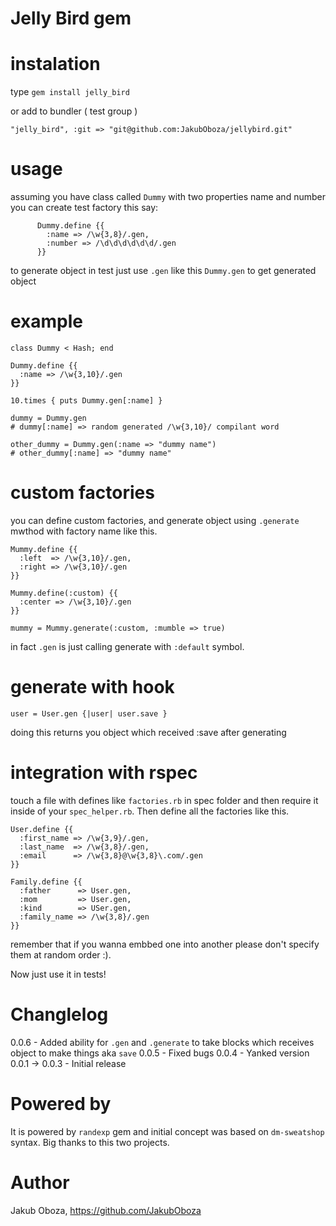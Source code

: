 # Jelly Bird gem

# instalation

type
     `gem install jelly_bird`

or add to bundler ( test group )

    "jelly_bird", :git => "git@github.com:JakubOboza/jellybird.git"

# usage

assuming you have class called `Dummy` with two properties name and number you can create test factory this say:

          Dummy.define {{
            :name => /\w{3,8}/.gen,
            :number => /\d\d\d\d\d\d/.gen
          }}

to generate object in test just use `.gen` like this `Dummy.gen` to get generated object

# example

    class Dummy < Hash; end

    Dummy.define {{
      :name => /\w{3,10}/.gen
    }}

    10.times { puts Dummy.gen[:name] }

    dummy = Dummy.gen
    # dummy[:name] => random generated /\w{3,10}/ compilant word

    other_dummy = Dummy.gen(:name => "dummy name")
    # other_dummy[:name] => "dummy name"

# custom factories
you can define custom factories, and generate object using `.generate` mwthod with factory name like this.

    Mummy.define {{
      :left  => /\w{3,10}/.gen,
      :right => /\w{3,10}/.gen
    }}

    Mummy.define(:custom) {{
      :center => /\w{3,10}/.gen
    }}

    mummy = Mummy.generate(:custom, :mumble => true)

in fact `.gen` is just calling generate with `:default` symbol.

# generate with hook

    user = User.gen {|user| user.save }

doing this returns you object which received :save after generating

# integration with rspec

touch a file with defines like `factories.rb` in spec folder and then require it inside of your `spec_helper.rb`. Then define all the factories like this.


    User.define {{
      :first_name => /\w{3,9}/.gen,
      :last_name  => /\w{3,8}/.gen,
      :email      => /\w{3,8}@\w{3,8}\.com/.gen
    }}

    Family.define {{
      :father      => User.gen,
      :mom         => User.gen,
      :kind        => USer.gen,
      :family_name => /\w{3,8}/.gen
    }}


remember that if you wanna embbed one into another please don't specify them at random order :).

Now just use it in tests!

# Changlelog

0.0.6 - Added ability for `.gen` and `.generate` to take blocks which receives object to make things aka `save`
0.0.5 - Fixed bugs
0.0.4 - Yanked version
0.0.1 -> 0.0.3 - Initial release

# Powered by
  It is powered by `randexp` gem and initial concept was based on `dm-sweatshop` syntax. Big thanks to this two projects.


# Author
  Jakub Oboza, https://github.com/JakubOboza